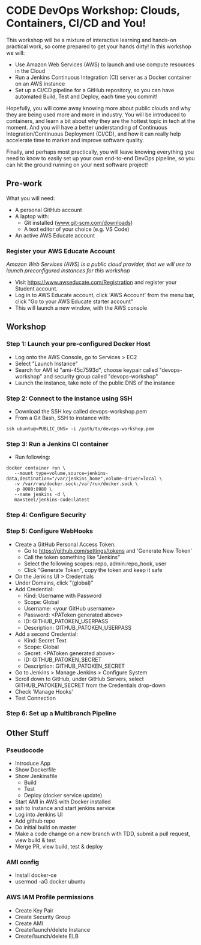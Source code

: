 # CODE DevOps Workshop: Clouds, Containers, CI/CD and You!
This workshop will be a mixture of interactive learning and hands-on practical work, so come prepared to get your hands dirty! In this workshop we will:
*	Use Amazon Web Services (AWS) to launch and use compute resources in the Cloud
*	Run a Jenkins Continuous Integration (CI) server as a Docker container on an AWS instance
*	Set up a CI/CD pipeline for a GitHub repository, so you can have automated Build, Test and Deploy, each time you commit!

Hopefully, you will come away knowing more about public clouds and why they are being used more and more in industry. You will be introduced to containers, and learn a bit about why they are the hottest topic in tech at the moment. And you will have a better understanding of Continuous Integration/Continuous Deployment (CI/CD), and how it can really help accelerate time to market and improve software quality. 

Finally, and perhaps most practically, you will leave knowing everything you need to know to easily set up your own end-to-end DevOps pipeline, so you can hit the ground running on your next software project! 

## Pre-work
What you will need:
* A personal GitHub account
* A laptop with:
   * Git installed (www.git-scm.com/downloads)
   * A text editor of your choice (e.g. VS Code)
* An active AWS Educate account

### Register your AWS Educate Account
*Amazon Web Services (AWS) is a public cloud provider, that we will use to launch preconfigured instances for this workshop*
* Visit https://www.awseducate.com/Registration and register your Student account.
* Log in to AWS Educate account, click 'AWS Account' from the menu bar, click "Go to your AWS Educate starter account"
* This will launch a new window, with the AWS console

## Workshop
### Step 1: Launch your pre-configured Docker Host
* Log onto the AWS Console, go to Services > EC2
* Select "Launch Instance"
* Search for AMI id "ami-45c7593d", choose keypair called "devops-workshop" and security group called "devops-workshop"
* Launch the instance, take note of the public DNS of the instance

### Step 2: Connect to the instance using SSH
* Download the SSH key called devops-workshop.pem
* From a Git Bash, SSH to instance with:
```
ssh ubuntu@<PUBLIC_DNS> -i /path/to/devops-workshop.pem
```

### Step 3: Run a Jenkins CI container
* Run following:
```
docker container run \
   --mount type=volume,source=jenkins-data,destination="/var/jenkins_home",volume-driver=local \
   -v /var/run/docker.sock:/var/run/docker.sock \
   -p 8080:8080 \
   --name jenkins -d \
   maxsteel/jenkins-code:latest
```
### Step 4: Configure Security
### Step 5: Configure WebHooks
* Create a GitHub Personal Access Token: 
  * Go to https://github.com/settings/tokens and 'Generate New Token'
  * Call the token something like "Jenkins"
  * Select the following scopes: repo, admin:repo_hook, user
  * Click "Generate Token", copy the token and keep it safe
* On the Jenkins UI > Credentials
* Under Domains, click "(global)"
* Add Credential:
  * Kind: Username with Password
  * Scope: Global
  * Username: \<your GitHub username\>
  * Password: \<PAToken generated above\>
  * ID: GITHUB_PATOKEN_USERPASS
  * Description: GITHUB_PATOKEN_USERPASS
* Add a second Credential:
  * Kind: Secret Text
  * Scope: Global
  * Secret: \<PAToken generated above\>
  * ID: GITHUB_PATOKEN_SECRET
  * Description: GITHUB_PATOKEN_SECRET
* Go to Jenkins > Manage Jenkins > Configure System
* Scroll down to GitHub, under GitHub Servers, select GITHUB_PATOKEN_SECRET from the Credentials drop-down
* Check 'Manage Hooks'
* Test Connection
### Step 6: Set up a Multibranch Pipeline
  
## Other Stuff
### Pseudocode
* Introduce App
* Show Dockerfile
* Show Jenkinsfile
    * Build
    * Test
    * Deploy (docker service update)
* Start AMI in AWS with Docker installed
* ssh to Instance and start jenkins service
* Log into Jenkins UI
* Add github repo
* Do initial build on master
* Make a code change on a new branch with TDD, submit a pull request, view build & test
* Merge PR, view build, test & deploy

### AMI config
* Install docker-ce
* usermod -aG docker ubuntu

### AWS IAM Profile permissions
* Create Key Pair
* Create Security Group
* Create AMI
* Create/launch/delete Instance
* Create/launch/delete ELB

